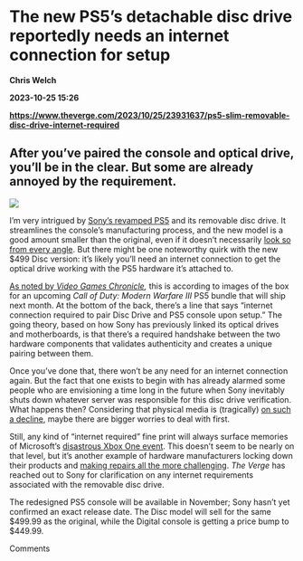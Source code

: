 # The new PS5’s detachable disc drive reportedly needs an internet connection for setup
**Chris Welch**

**2023-10-25 15:26**

**https://www.theverge.com/2023/10/25/23931637/ps5-slim-removable-disc-drive-internet-required**

After you’ve paired the console and optical drive, you’ll be in the clear. But some are already annoyed by the requirement.
---------------------------------------------------------------------------------------------------------------------------

![](https://cdn.vox-cdn.com/thumbor/ASAI-954RGhl8LVdpf7PVxyjmUA=/0x0:2036x1382/1200x628/filters:focal(1018x691:1019x692)/cdn.vox-cdn.com/uploads/chorus_asset/file/25031030/Screenshot_2023_10_25_at_10.41.40_AM.png)

I’m very intrigued by [Sony’s revamped PS5](https://www.theverge.com/2023/10/10/23831415/new-ps5-model-removable-disc-drive-sony-price-release-date) and its removable disc drive. It streamlines the console’s manufacturing process, and the new model is a good amount smaller than the original, even if it doesn’t necessarily [look so from every angle](https://www.theverge.com/2023/10/10/23911388/new-ps5-model-slim-size-comparison). But there might be one noteworthy quirk with the new $499 Disc version: it’s likely you’ll need an internet connection to get the optical drive working with the PS5 hardware it’s attached to.

[As noted by _Video Games Chronicle_](https://www.videogameschronicle.com/news/the-new-ps5s-optional-disc-drive-requires-an-internet-connection-to-connect/)_,_ this is according to images of the box for an upcoming _Call of Duty: Modern Warfare III_ PS5 bundle that will ship next month. At the bottom of the back, there’s a line that says “internet connection required to pair Disc Drive and PS5 console upon setup.” The going theory, based on how Sony has previously linked its optical drives and motherboards, is that there’s a required handshake between the two hardware components that validates authenticity and creates a unique pairing between them.

Once you’ve done that, there won’t be any need for an internet connection again. But the fact that one exists to begin with has already alarmed some people who are envisioning a time long in the future when Sony inevitably shuts down whatever server was responsible for this disc drive verification. What happens then? Considering that physical media is (tragically) [on such a decline](https://www.theverge.com/2023/10/13/23915567/best-buy-discontinue-physical-media-dvd-blu-ray), maybe there are bigger worries to deal with first.

Still, any kind of “internet required” fine print will always surface memories of Microsoft’s [disastrous Xbox One event](https://www.theverge.com/2013/5/22/4354796/xbox-one-always-online-requirement-used-games-confusion). This doesn’t seem to be nearly on that level, but it’s another example of hardware manufacturers locking down their products and [making repairs all the more challenging](https://www.wired.com/story/copyright-law-is-bricking-your-game-console-time-to-fix-that/). _The Verge_ has reached out to Sony for clarification on any internet requirements associated with the removable disc drive.

The redesigned PS5 console will be available in November; Sony hasn’t yet confirmed an exact release date. The Disc model will sell for the same $499.99 as the original, while the Digital console is getting a price bump to $449.99.

Comments